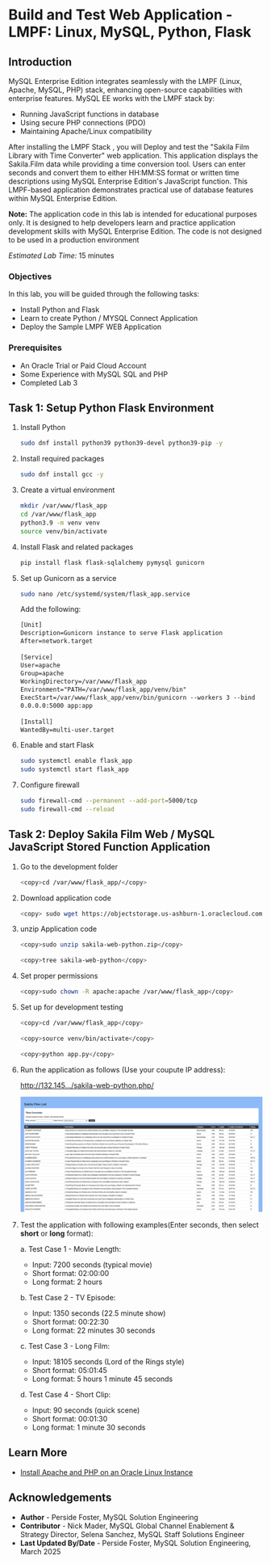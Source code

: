 # Build and Test Web Application - LMPF: Linux, MySQL, Python, Flask

## Introduction

MySQL Enterprise Edition integrates seamlessly with the LMPF (Linux, Apache, MySQL, PHP) stack, enhancing open-source capabilities with enterprise features. MySQL EE works with the LMPF stack by:

- Running JavaScript functions in database
- Using secure PHP connections (PDO)
- Maintaining Apache/Linux compatibility

After installing the LMPF Stack , you will Deploy and test the "Sakila Film Library with Time Converter" web application. This application displays the Sakila.Film data while providing a time conversion tool. Users can enter seconds and convert them to either HH:MM:SS format or written time descriptions using MySQL Enterprise Edition's JavaScript function. This LMPF-based application demonstrates practical use of database features within MySQL Enterprise Edition.

**Note:** The application code in this lab is intended for educational purposes only. It is designed to help developers learn and practice application development skills with MySQL Enterprise Edition. The code is not designed to be used in a production environment

_Estimated Lab Time:_ 15 minutes

### Objectives

In this lab, you will be guided through the following tasks:

- Install  Python and Flask
- Learn to create Python / MYSQL Connect Application
- Deploy the Sample LMPF WEB Application

### Prerequisites

- An Oracle Trial or Paid Cloud Account
- Some Experience with MySQL SQL and  PHP
- Completed Lab 3

## Task 1: Setup Python Flask Environment

1. Install Python
   ```bash
   sudo dnf install python39 python39-devel python39-pip -y
   ```

2. Install required packages
   ```bash
   sudo dnf install gcc -y
   ```

3. Create a virtual environment
   ```bash
   mkdir /var/www/flask_app
   cd /var/www/flask_app
   python3.9 -m venv venv
   source venv/bin/activate
   ```

4. Install Flask and related packages
   ```bash
   pip install flask flask-sqlalchemy pymysql gunicorn
   ```

5. Set up Gunicorn as a service
   ```bash
   sudo nano /etc/systemd/system/flask_app.service
   ```
   
   Add the following:
   ```
   [Unit]
   Description=Gunicorn instance to serve Flask application
   After=network.target

   [Service]
   User=apache
   Group=apache
   WorkingDirectory=/var/www/flask_app
   Environment="PATH=/var/www/flask_app/venv/bin"
   ExecStart=/var/www/flask_app/venv/bin/gunicorn --workers 3 --bind 0.0.0.0:5000 app:app

   [Install]
   WantedBy=multi-user.target
   ```

6. Enable and start Flask
   ```bash
   sudo systemctl enable flask_app
   sudo systemctl start flask_app
   ```

7. Configure firewall
   ```bash
   sudo firewall-cmd --permanent --add-port=5000/tcp
   sudo firewall-cmd --reload
   ```

## Task 2: Deploy Sakila Film Web / MySQL JavaScript Stored Function Application

1. Go to the development folder

    ```bash
    <copy>cd /var/www/flask_app/</copy>
    ```

2. Download application code

    ```bash
    <copy> sudo wget https://objectstorage.us-ashburn-1.oraclecloud.com/p/ojnCuO6Nk8l9tVyocciB9GpJgYR5CyZZ_bgr2-emm9lGxn-Tdf1rqeHd1NgcjgdQ/n/idazzjlcjqzj/b/livelab_apps/o/sakila-web-python.zip</copy>
    ```

3. unzip Application code

    ```bash
    <copy>sudo unzip sakila-web-python.zip</copy>
    ```

    ```bash
    <copy>tree sakila-web-python</copy>
    ```

4. Set proper permissions

    ```bash
    <copy>sudo chown -R apache:apache /var/www/flask_app</copy>
    ```

5. Set up for development testing

    ```bash
    <copy>cd /var/www/flask_app</copy>
    ```
    ```bash
    <copy>source venv/bin/activate</copy>
    ```

    ```bash
    <copy>python app.py</copy>
    ```

4. Run the application as follows (Use your coupute IP address):

    http://132.145.../sakila-web-python.php/

    ![Sakila Web](./images/sakila-list.png "Sakila Web")

5. Test the application with following examples(Enter seconds, then select **short** or **long** format):

    a. Test Case 1 - Movie Length:
    - Input: 7200 seconds (typical movie)
    - Short format: 02:00:00
    - Long format: 2 hours

    b. Test Case 2 - TV Episode:
    - Input: 1350 seconds (22.5 minute show)
    - Short format: 00:22:30
    - Long format: 22 minutes 30 seconds

    c. Test Case 3 - Long Film:
    - Input: 18105 seconds (Lord of the Rings style)
    - Short format: 05:01:45
    - Long format: 5 hours 1 minute 45 seconds

    d. Test Case 4 - Short Clip:
    - Input: 90 seconds (quick scene)
    - Short format: 00:01:30
    - Long format: 1 minute 30 seconds


## Learn More

- [Install Apache and PHP on an Oracle Linux Instance](https://docs.oracle.com/en-us/iaas/developer-tutorials/tutorials/apache-on-oracle-linux/01-summary.htm)


## Acknowledgements

- **Author** - Perside Foster, MySQL Solution Engineering
- **Contributor** - Nick Mader, MySQL Global Channel Enablement & Strategy Director,
Selena Sanchez, MySQL Staff Solutions Engineer 
- **Last Updated By/Date** - Perside Foster, MySQL Solution Engineering, March  2025